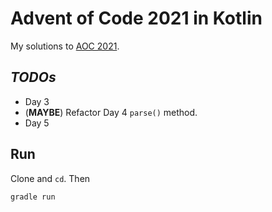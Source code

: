 # Advent of Code 2021 in Kotlin
My solutions to [AOC 2021](https://adventofcode.com/2021/).

## *TODOs*
- Day 3
- (**MAYBE**) Refactor Day 4 `parse()` method.
- Day 5

## Run
Clone and `cd`. Then
```powershell
gradle run
```
